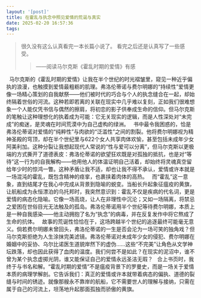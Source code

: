 ```yaml
---
layout: '[post]'
title: 在霍乱与执念中照见爱情的荒诞与真实
date: 2025-02-20 16:57:36
tags: 
---
```

>很久没有这么认真看完一本长篇小说了。
>看完之后还是认真写了一些感受。
>>——阅读马尔克斯《霍乱时期的爱情》有感

&nbsp;
马尔克斯的《霍乱时期的爱情》让我在半个世纪的时光褶皱里，窥见一种近乎偏执的浪漫，也触摸到爱情最粗粝的肌理。弗洛伦蒂诺与费尔明娜的“持续性”爱情更像一场精心策划的自我献祭——他们被时代的巧合与个人的执念缝合在一起，却始终隔着世俗的河流。这种若即若离的关联在现实中几乎难以复刻，正如我们很难想象一个人能仅凭书信与偶然的擦肩，将初恋的影子供奉成生命的信仰。但马尔克斯的笔触让这种理想化的执着成为可能：它无关现实的逻辑，而是人性深处对“未完成”的痴迷，是灵魂在时间荒漠中为自己虚构的绿洲。
&nbsp;
书中最令我困惑的，恰是弗洛伦蒂诺对爱情的“纯粹性”与肉欲的“泛滥性”之间的割裂。他将费尔明娜视为精神圣殿的穹顶，却在半个世纪里与622个女人共享肉体欢愉，甚至包括未成年少女阿美利加。这种分裂让我想起现代人常说的“性与爱可以分离”，但马尔克斯以更极端的方式撕开了道德表皮：弗洛伦蒂诺的欲望狂欢既是对孤独的抵抗，也是对“等待”这一行为的自我解构——他用他人的体温证明自己活着，却始终将灵魂真空留给年少时的惊鸿一瞥。这种矛盾让我不适，却也让我不得不承认，爱情或许本就是一场混沌的霍乱，既包含精神的痉挛，也裹挟着肉体的高热。
&nbsp;
而“霍乱”这一意象，直到结尾才在我心中完成从背景到隐喻的蜕变。当船长升起象征瘟疫的黄旗，让航船成为永恒漂泊的乌托邦时，我突然意识到：霍乱不仅是疾病的代名词，更是爱情的病态化隐喻。它像一场高烧，让人在非理性中沉沦；又如一场隔离，将禁忌之爱困在世俗目光无法触及的孤岛。弗洛伦蒂诺用半个世纪等待费尔明娜，本质上是一种自我感染——他主动拥抱了名为“执念”的病毒，并在反复发作中将它熬成了生命的抗体。
&nbsp;
故事的荒诞性恰恰在于，这场跨越半个世纪的追逐最终可能毫无意义。倘若费尔明娜未曾回头，弗洛伦蒂诺的一生是否会沦为一场可笑的独角戏？但马尔克斯拒绝为人生涂抹完美滤镜。弗洛伦蒂诺对未成年少女的侵犯、费尔明娜在婚姻中的妥协、乌尔比诺医生道貌岸然下的虚伪……这些“不完美”让角色从文学神坛跌落，却也因此获得了血肉的温度。我们何尝不是如此？在现实的泥沼中，谁不曾为某个执念虚掷光阴，谁又能保证自己的爱情永远圣洁无瑕？
&nbsp;
合上书页时，我终于与书名和解。“霍乱时期的爱情”不是瘟疫背景下的罗曼史，而是一场关于爱情本质的病理学解剖。它告诉我们：真正的爱情或许本就带着病态的偏执、道德的裂缝与时间的锈迹。就像那艘永不靠岸的航船，它不需要世人的理解与接纳，只需在属于自己的河流上，坦荡地升起那面孤独而骄傲的黄旗。